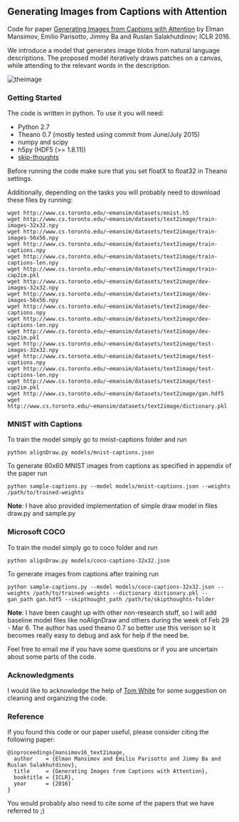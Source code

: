 ## Generating Images from Captions with Attention

Code for paper [Generating Images from Captions with Attention](http://arxiv.org/abs/1511.02793) by Elman Mansimov, Emilio Parisotto, Jimmy Ba and Ruslan Salakhutdinov; ICLR 2016.

We introduce a model that generates image blobs from natural language descriptions. The proposed model iteratively draws patches on a canvas, while attending to the relevant words in the description.

![theimage](https://pbs.twimg.com/media/CTfsgHYXIAEXEOb.png)

### Getting Started

The code is written in python. To use it you will need:

* Python 2.7
* Theano 0.7 (mostly tested using commit from June/July 2015)
* numpy and scipy
* h5py (HDF5 (>= 1.8.11))
* [skip-thoughts](https://github.com/ryankiros/skip-thoughts)

Before running the code make sure that you set floatX to float32 in Theano settings.

Additionally, depending on the tasks you will probably need to download these files by running:

```
wget http://www.cs.toronto.edu/~emansim/datasets/mnist.h5
wget http://www.cs.toronto.edu/~emansim/datasets/text2image/train-images-32x32.npy
wget http://www.cs.toronto.edu/~emansim/datasets/text2image/train-images-56x56.npy
wget http://www.cs.toronto.edu/~emansim/datasets/text2image/train-captions.npy
wget http://www.cs.toronto.edu/~emansim/datasets/text2image/train-captions-len.npy
wget http://www.cs.toronto.edu/~emansim/datasets/text2image/train-cap2im.pkl
wget http://www.cs.toronto.edu/~emansim/datasets/text2image/dev-images-32x32.npy
wget http://www.cs.toronto.edu/~emansim/datasets/text2image/dev-images-56x56.npy
wget http://www.cs.toronto.edu/~emansim/datasets/text2image/dev-captions.npy
wget http://www.cs.toronto.edu/~emansim/datasets/text2image/dev-captions-len.npy
wget http://www.cs.toronto.edu/~emansim/datasets/text2image/dev-cap2im.pkl
wget http://www.cs.toronto.edu/~emansim/datasets/text2image/test-images-32x32.npy
wget http://www.cs.toronto.edu/~emansim/datasets/text2image/test-captions.npy
wget http://www.cs.toronto.edu/~emansim/datasets/text2image/test-captions-len.npy
wget http://www.cs.toronto.edu/~emansim/datasets/text2image/test-cap2im.pkl
wget http://www.cs.toronto.edu/~emansim/datasets/text2image/gan.hdf5
wget http://www.cs.toronto.edu/~emansim/datasets/text2image/dictionary.pkl
```

### MNIST with Captions

To train the model simply go to mnist-captions folder and run

```
python alignDraw.py models/mnist-captions.json
```

To generate 60x60 MNIST images from captions as specified in appendix of the paper run

```
python sample-captions.py --model models/mnist-captions.json --weights /path/to/trained-weights
```

**Note**: I have also provided implementation of simple draw model in files draw.py and sample.py

### Microsoft COCO

To train the model simply go to coco folder and run

```
python alignDraw.py models/coco-captions-32x32.json
```

To generate images from captions after training run

```
python sample-captions.py --model models/coco-captions-32x32.json --weights /path/to/trained-weights --dictionary dictionary.pkl --gan_path gan.hdf5 --skipthought_path /path/to/skipthoughts-folder
```

**Note**: I have been caught up with other non-research stuff, so I will add baseline model files like noAlignDraw and others during the week of Feb 29 - Mar 6. The author has used theano 0.7 so better use this verison so it becomes really easy to debug and ask for help if the need be.

Feel free to email me if you have some questions or if you are uncertain about some parts of the code.

### Acknowledgments

I would like to acknowledge the help of [Tom White](https://github.com/dribnet) for some suggestion on cleaning and organizing the code.

### Reference

If you found this code or our paper useful, please consider citing the following paper:

```
@inproceedings{mansimov16_text2image,
  author    = {Elman Mansimov and Emilio Parisotto and Jimmy Ba and Ruslan Salakhutdinov},
  title     = {Generating Images from Captions with Attention},
  booktitle = {ICLR},
  year      = {2016}
}
```

You would probably also need to cite some of the papers that we have referred to ;)
